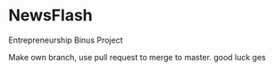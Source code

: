 # NewsFlash
Entrepreneurship Binus Project

Make own branch, use pull request to merge to master. good luck ges
